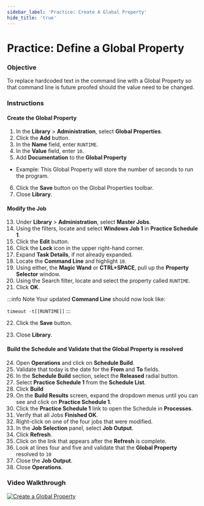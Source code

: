 ```yaml
---
sidebar_label: 'Practice: Create A Global Property'
hide_title: 'true'
---
```


# Practice: Define a Global Property

### Objective

To replace hardcoded text in the command line with a Global Property so that command line is future proofed should the value need to be changed.

### Instructions

#### Create the Global Property

1.	In the **Library** > **Administration**, select **Global Properties**. 
2.	Click the **Add** button. 
3.	In the **Name** field, enter ```RUNTIME```.
4.	In the **Value** field, enter ```10```.
5.	Add **Documentation** to the **Global Property** 
  * Example: This Global Property will store the number of seconds to run the program.
6.	Click the **Save** button on the Global Properties toolbar.
7.	Close **Library**.

#### Modify the Job

13.	Under **Library** > **Administration**, select **Master Jobs**.
14.	Using the filters, locate and select **Windows Job 1** in **Practice Schedule 1**.
15. Click the **Edit** button.
16. Click the **Lock** icon in the upper right-hand corner.
17.	Expand **Task Details**, if not already expanded.
18. Locate the **Command Line** and highlight ```10```.
19. Using either, the **Magic Wand** or **CTRL+SPACE**, pull up the **Property Selector** window.
20. Using the Search filter, locate and select the property called ```RUNTIME```.
21. Click **OK**.

:::info Note
Your updated **Command Line** should now look like:

```timeout -t[[RUNTIME]]```
:::

22.	Click the **Save** button.

23. Close **Library**.

#### Build the Schedule and Validate that the Global Property is resolved

24.	Open **Operations** and click on **Schedule Build**.
25. Validate that today is the date for the **From** and **To** fields.
26. In the **Schedule Build** section, select the **Released** radial button.
27. Select **Practice Schedule 1** from the **Schedule List**.
28. Click **Build**
29.	On the **Build Results** screen, expand the dropdown menus until you can see and click on **Practice Schedule 1**.
30.	Click the **Practice Schedule 1** link to open the Schedule in **Processes**.
31.	Verify that all Jobs **Finished OK**.
32. Right-click on one of the four jobs that were modified.
33. In the **Job Selection** panel, select **Job Output**.
34. Click **Refresh**.
35. Click on the link that appears after the **Refresh** is complete.
36. Look at lines four and five and validate that the **Global Property** resolved to ```10```
37. Close the **Job Output**.
38. Close **Operations**.


### Video Walkthrough

[![Create a Global Property](../static/img/create-a-global-property.png)](https://sma1980-my.sharepoint.com/:v:/g/personal/rweesner_smatechnologies_com/EZEaTEDG7_VGmuW6f2YT-JYBDWPeBozaCmQ035l3LmRPjA?nav=eyJyZWZlcnJhbEluZm8iOnsicmVmZXJyYWxBcHAiOiJPbmVEcml2ZUZvckJ1c2luZXNzIiwicmVmZXJyYWxBcHBQbGF0Zm9ybSI6IldlYiIsInJlZmVycmFsTW9kZSI6InZpZXciLCJyZWZlcnJhbFZpZXciOiJNeUZpbGVzTGlua0NvcHkifX0&e=iZhz4R)
